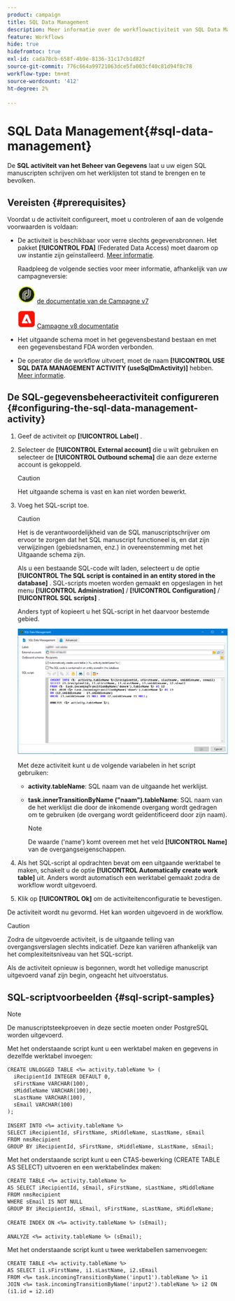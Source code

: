 ```yaml
---
product: campaign
title: SQL Data Management
description: Meer informatie over de workflowactiviteit van SQL Data Management
feature: Workflows
hide: true
hidefromtoc: true
exl-id: cada78cb-658f-4b9e-8136-31c17cb1d82f
source-git-commit: 776c664a99721063dce5fa003cf40c81d94f8c78
workflow-type: tm+mt
source-wordcount: '412'
ht-degree: 2%

---
```


# SQL Data Management{#sql-data-management}



De **SQL activiteit van het Beheer van Gegevens** laat u uw eigen SQL manuscripten schrijven om het werklijsten tot stand te brengen en te bevolken.

## Vereisten {#prerequisites}

Voordat u de activiteit configureert, moet u controleren of aan de volgende voorwaarden is voldaan:

* De activiteit is beschikbaar voor verre slechts gegevensbronnen. Het pakket **[!UICONTROL FDA]** (Federated Data Access) moet daarom op uw instantie zijn geïnstalleerd. [Meer informatie](../../installation/using/about-fda.md).

  Raadpleeg de volgende secties voor meer informatie, afhankelijk van uw campagneversie:

  ![](assets/do-not-localize/v7.jpeg) [ de documentatie van de Campagne v7 ](../../installation/using/about-fda.md)

  ![](assets/do-not-localize/v8.png) [ Campagne v8 documentatie ](https://experienceleague.adobe.com/docs/campaign/campaign-v8/connect/fda.html)

* Het uitgaande schema moet in het gegevensbestand bestaan en met een gegevensbestand FDA worden verbonden.
* De operator die de workflow uitvoert, moet de naam **[!UICONTROL USE SQL DATA MANAGEMENT ACTIVITY (useSqlDmActivity)]** hebben. [Meer informatie](../../platform/using/access-management-named-rights.md).

## De SQL-gegevensbeheeractiviteit configureren {#configuring-the-sql-data-management-activity}

1. Geef de activiteit op **[!UICONTROL Label]** .
1. Selecteer de **[!UICONTROL External account]** die u wilt gebruiken en selecteer de **[!UICONTROL Outbound schema]** die aan deze externe account is gekoppeld.

   >[!CAUTION]
   >
   >Het uitgaande schema is vast en kan niet worden bewerkt.

1. Voeg het SQL-script toe.

   >[!CAUTION]
   >
   >Het is de verantwoordelijkheid van de SQL manuscriptschrijver om ervoor te zorgen dat het SQL manuscript functioneel is, en dat zijn verwijzingen (gebiedsnamen, enz.) in overeenstemming met het Uitgaande schema zijn.

   Als u een bestaande SQL-code wilt laden, selecteert u de optie **[!UICONTROL The SQL script is contained in an entity stored in the database]** . SQL-scripts moeten worden gemaakt en opgeslagen in het menu **[!UICONTROL Administration]** / **[!UICONTROL Configuration]** / **[!UICONTROL SQL scripts]** .

   Anders typt of kopieert u het SQL-script in het daarvoor bestemde gebied.

   ![](assets/sql_datamanagement.png)

   Met deze activiteit kunt u de volgende variabelen in het script gebruiken:

   * **activity.tableName**: SQL naam van de uitgaande het werklijst.
   * **task.innerTransitionByName (&quot;naam&quot;).tableName**: SQL naam van de het werklijst die door de inkomende overgang wordt gedragen om te gebruiken (de overgang wordt geïdentificeerd door zijn naam).

     >[!NOTE]
     >
     >De waarde (&#39;name&#39;) komt overeen met het veld **[!UICONTROL Name]** van de overgangseigenschappen.

1. Als het SQL-script al opdrachten bevat om een uitgaande werktabel te maken, schakelt u de optie **[!UICONTROL Automatically create work table]** uit. Anders wordt automatisch een werktabel gemaakt zodra de workflow wordt uitgevoerd.
1. Klik op **[!UICONTROL Ok]** om de activiteitenconfiguratie te bevestigen.

De activiteit wordt nu gevormd. Het kan worden uitgevoerd in de workflow.

>[!CAUTION]
>
>Zodra de uitgevoerde activiteit, is de uitgaande telling van overgangsverslagen slechts indicatief. Deze kan variëren afhankelijk van het complexiteitsniveau van het SQL-script.
>  
>Als de activiteit opnieuw is begonnen, wordt het volledige manuscript uitgevoerd vanaf zijn begin, ongeacht het uitvoerstatus.

## SQL-scriptvoorbeelden {#sql-script-samples}

>[!NOTE]
>
>De manuscriptsteekproeven in deze sectie moeten onder PostgreSQL worden uitgevoerd.

Met het onderstaande script kunt u een werktabel maken en gegevens in dezelfde werktabel invoegen:

```
CREATE UNLOGGED TABLE <%= activity.tableName %> (
  iRecipientId INTEGER DEFAULT 0,
  sFirstName VARCHAR(100),
  sMiddleName VARCHAR(100),
  sLastName VARCHAR(100),
  sEmail VARCHAR(100)
);

INSERT INTO <%= activity.tableName %>
SELECT iRecipientId, sFirstName, sMiddleName, sLastName, sEmail
FROM nmsRecipient
GROUP BY iRecipientId, sFirstName, sMiddleName, sLastName, sEmail;
```

Met het onderstaande script kunt u een CTAS-bewerking (CREATE TABLE AS SELECT) uitvoeren en een werktabelindex maken:

```
CREATE TABLE <%= activity.tableName %>
AS SELECT iRecipientId, sEmail, sFirstName, sLastName, sMiddleName
FROM nmsRecipient
WHERE sEmail IS NOT NULL
GROUP BY iRecipientId, sEmail, sFirstName, sLastName, sMiddleName;

CREATE INDEX ON <%= activity.tableName %> (sEmail);

ANALYZE <%= activity.tableName %> (sEmail);
```

Met het onderstaande script kunt u twee werktabellen samenvoegen:

```
CREATE TABLE <%= activity.tableName %>
AS SELECT i1.sFirstName, i1.sLastName, i2.sEmail
FROM <%= task.incomingTransitionByName('input1').tableName %> i1
JOIN <%= task.incomingTransitionByName('input2').tableName %> i2 ON (i1.id = i2.id)
```
